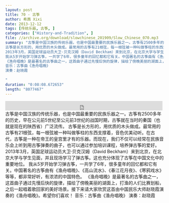 ```yaml
---
layout: post
title: 70 - 古筝
author: 希茜 Xixi
date: 2013-12-12
tags: [传统乐器, 古筝, ]
categories: ["History-and-Tradition", ]
file: //archive.org/download/slowchinese_201909/Slow_Chinese_070.mp3
summary: "古筝是中国汉族的传统乐器，也是中国最重要的民族乐器之一。古筝有2500多年的历史，早在公元前5世纪至公元前3世纪的战国时期，古筝就在当时的秦国（也就是现在的陕西省）广泛流传。
古筝是长方形的，用优质的木头做成。最常用的古筝有21根弦，每一根弦被一种叫做筝柱的东西支撑着，音色优美动听。在古代，古筝是一种在帝王的皇宫里才有的乐器。而现在，我们不仅可以经常在民族音乐会上听到用古筝弹奏的曲子，也可以通过参加培训课程，培养弹古筝的爱好。
2013年3月，英国足球运动员大卫·贝克汉姆（David Beckham）来到北京，在北京大学与学生见面，并且现场学习了弹古筝。这也充分体现了古筝在中国文化中的重要地位。
我从5岁开始学习弹古筝，一共学了6年，很多童年的回忆都和它有关。中国著名的古筝曲有《渔舟唱晚》、《高山流水》、《春江花月夜》、《寒鸦戏水》等等，都非常好听，有浓浓的中国特色。
《渔舟唱晚》是最著名的古筝曲之一，这首曲子通过先慢后快的旋律，描绘了傍晚美丽的湖面上，打渔的人们比赛划船，之后一起唱着歌回家的美好场景。接下来请大家欣赏这首由中国民乐大师赵晓霞演奏的《渔舟唱晚》。希望你们喜欢！
音乐：古筝曲《渔舟唱晚》
演奏：赵晓霞
 
"
duration: "0:08:08.672653"
length: "8077467"
---
```


<iframe src="https://archive.org/embed/slowchinese_201909/Slow_Chinese_070.mp3" width="500" height="30" frameborder="0" webkitallowfullscreen="true" mozallowfullscreen="true" allowfullscreen></iframe>
古筝是中国汉族的传统乐器，也是中国最重要的民族乐器之一。古筝有2500多年的历史，早在公元前5世纪至公元前3世纪的战国时期，古筝就在当时的秦国（也就是现在的陕西省）广泛流传。
古筝是长方形的，用优质的木头做成。最常用的古筝有21根弦，每一根弦被一种叫做筝柱的东西支撑着，音色优美动听。在古代，古筝是一种在帝王的皇宫里才有的乐器。而现在，我们不仅可以经常在民族音乐会上听到用古筝弹奏的曲子，也可以通过参加培训课程，培养弹古筝的爱好。
2013年3月，英国足球运动员大卫·贝克汉姆（David Beckham）来到北京，在北京大学与学生见面，并且现场学习了弹古筝。这也充分体现了古筝在中国文化中的重要地位。
我从5岁开始学习弹古筝，一共学了6年，很多童年的回忆都和它有关。中国著名的古筝曲有《渔舟唱晚》、《高山流水》、《春江花月夜》、《寒鸦戏水》等等，都非常好听，有浓浓的中国特色。
《渔舟唱晚》是最著名的古筝曲之一，这首曲子通过先慢后快的旋律，描绘了傍晚美丽的湖面上，打渔的人们比赛划船，之后一起唱着歌回家的美好场景。接下来请大家欣赏这首由中国民乐大师赵晓霞演奏的《渔舟唱晚》。希望你们喜欢！
音乐：古筝曲《渔舟唱晚》
演奏：赵晓霞
 
